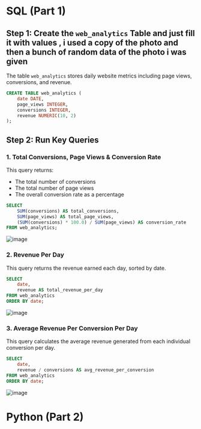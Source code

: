 #  SQL  (Part 1)

## Step 1: Create the `web_analytics` Table and just fill it with values , i used a copy of the photo and then a bunch of random data of the photo i was given

The table `web_analytics` stores daily website metrics including page views, conversions, and revenue.

```sql
CREATE TABLE web_analytics (
    date DATE,
    page_views INTEGER,
    conversions INTEGER,
    revenue NUMERIC(10, 2)
);
```

## Step 2: Run Key Queries

### 1. Total Conversions, Page Views & Conversion Rate

This query returns:
- The total number of conversions
- The total number of page views
- The overall conversion rate as a percentage

```sql
SELECT
    SUM(conversions) AS total_conversions,
    SUM(page_views) AS total_page_views,
    (SUM(conversions) * 100.0) / SUM(page_views) AS conversion_rate
FROM web_analytics;
```

![image](https://github.com/user-attachments/assets/35a2627e-1a2d-4abf-ae8d-278c289a9cae)


### 2. Revenue Per Day

This query returns the revenue earned each day, sorted by date.

```sql
SELECT
    date,
    revenue AS total_revenue_per_day
FROM web_analytics
ORDER BY date;
```
![image](https://github.com/user-attachments/assets/58c28b6e-9bbc-4312-b273-093f852e32cf)


### 3. Average Revenue Per Conversion Per Day

This query calculates the average revenue generated from each individual conversion per day.

```sql
SELECT
    date,
    revenue / conversions AS avg_revenue_per_conversion
FROM web_analytics
ORDER BY date;
```

![image](https://github.com/user-attachments/assets/ec065681-e557-4e18-9aaa-0532f870beb9)


#  Python  (Part 2)
